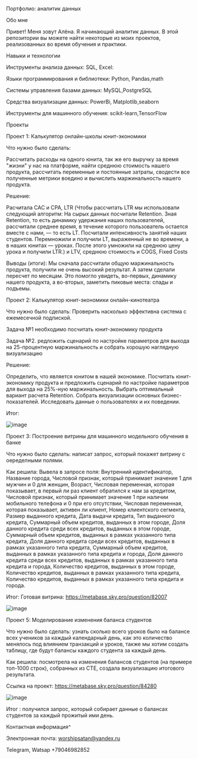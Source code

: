Портфолио: аналитик данных


Обо мне

Привет! Меня зовут Алёна. Я начинающий аналитик данных. В этой репозитории вы можете найти некоторые из моих проектов, реализованных во время обучения и практики.

Навыки и технологии

Инструменты анализа данных: SQL, Excel:

Языки программирования и библиотеки: Python, Pandas,math

Системы управления базами данных: MySQL,PostgreSQL

Средства визуализации данных: PowerBi, Matplotlib,seaborn

Инструменты для машинного обучения: scikit-learn,TensorFlow


Проекты

Проект 1: Калькулятор онлайн-школы юнит-экономики

Что нужно было сделать:


Рассчитать расходы на одного юнита, так же его выручку за время "жизни" у нас на платформе, найти среднюю стоимость нашего продукта, рассчитать переменные и постоянные затраты, сводести все полученные метрики воедино и вычислить маржинальность нашего продукта. 



Решение:

Расчитала CAC и CPA, LTR (Чтобы рассчитать LTR мы использовали следующий алгоритм: На сырых данных посчитали Retention. Зная Retention, то есть динамику удержания наших пользователей, рассчитали среднее время, в течение которого пользователь остается вместе с нами, — то есть LT. Посчитали интенсивность занятий наших студентов. Перемножили и получили LT, выраженный не во времени, а в наших юнитах — уроках.  После этого умножили на среднюю цену урока и получили LTR.) и LTV, среднюю стоимость и COGS, Fixed Costs


Выводы (итоги): Мы сначала рассчитали общую маржинальность продукта, получили не очень высокий результат. А затем сделали пересчет по месяцам. 
Это помогло увидеть, во-первых, динамику нашего продукта, а во-вторых, заметить пиковые места: спады и подъемы. 

Проект 2: Калькулятор юнит-экономики онлайн-кинотеатра

Что нужно было сделать: Проверить насколько эффективна система с ежемесечной подпиской. 

Задача №1
необходимо посчитать юнит-экономику продукта

Задача №2.
редложить сценарий по настройке параметров для выхода на 25-процентную маржинальность и собрать хорошую наглядную визуализацию

Решение:

Определить, что является юнитом в нашей экономике. Посчитать юнит-экономику продукта и предложить сценарий по настройке параметров для выхода на 25%-ную маржинальность. Выбрать оптимальный вариант расчета Retention.  Собрать визуализации основных бизнес-показателей. Исследовать данные о пользователях и их поведении.

Итог:

![image](https://github.com/AlenaVoropaeva/a/assets/146070670/f84e0d47-c6ab-421a-ac47-b53705814b8b)


Проект 3: Построение витрины для машинного модельного обучения в банке

Что нужно было сделать: написат запрос, который покажет витрину с оеределными полями.

Как решила: Вывела в запросе поля: Внутренний идентификатор, Название города, Числовой признак, который принимает значение 1 для мужчин и 0 для женщин, Возраст, Числовая переменная, которая показывает, в первый ли раз клиент обратился к нам за кредитом, Числовой признак, который принимает значение 1 при наличии мобильного телефона и 0 при его отсутствии, Числовая переменная, которая показывает, активен ли клиент, Номер клиентского сегмента, Размер выданного кредита, Дата выдачи кредита, Тип выданного кредита, Суммарный объем кредитов, выданных в этом городе, Доля данного кредита среди всех кредитов, выданных в этом городе, Суммарный объем кредитов, выданных в рамках указанного типа кредита, Доля данного кредита среди всех кредитов, выданных в рамках указанного типа кредита, Суммарный объем кредитов, выданных в рамках указанного типа кредита и города, Доля данного кредита среди всех кредитов, выданных в рамках указанного типа кредита и города, Количество кредитов, выданных в этом городе, Количество кредитов, выданных в рамках указанного типа кредита, Количество кредитов, выданных в рамках указанного типа кредита и города.

Итог: Готовая витрина: https://metabase.sky.pro/question/82007

![image](https://github.com/AlenaVoropaeva/a/assets/146070670/38a80e43-bc01-4fbd-97ec-4661c85ba83b)


Проект 5: Моделирование изменения баланса студентов

Что нужно было сделать: узнать сколько всего уроков было на балансе всех учеников за каждый календарный день, как это количество менялось под влиянием транзакций и уроков, также мы хотим создать таблицу, где будут балансы каждого студента за каждый день.

Как решила: посмотрела на изменения балансов студентов (на примере топ-1000 строк), собранных из CTE, создала визуализацию итогового результата.

Ссылка на проект: https://metabase.sky.pro/question/84280

![image](https://github.com/AlenaVoropaeva/a/assets/146070670/34d6e77e-9b45-4d4b-82cd-eb55d3ccc995)


Итог : получился запрос, который собирает данные о балансах студентов за каждый прожитый ими день.


Контактная информация^

Электронная почта: worshipsatan@yandex.ru

Telegram, Watsap +79046982852
